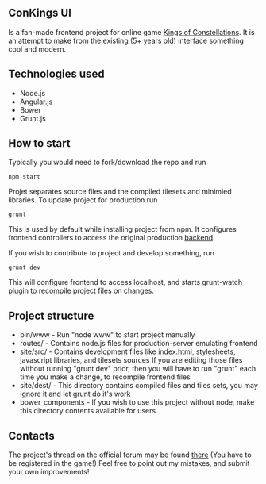 ConKings UI 
-----------

Is a fan-made frontend project for online game [Kings of Constellations](http://conkings.com). 
It is an attempt to make from the existing (5+ years old) interface something cool and modern.  

Technologies used
-----------------

* Node.js
* Angular.js
* Bower
* Grunt.js

How to start
------------

Typically you would need to fork/download the repo and run 

    npm start
 
Projet separates source files and the compiled tilesets and minimied libraries. To update project for production run
 
    grunt
    
This is used by default while installing project from npm. It configures frontend controllers to access the 
original production [backend](http://conkings.com/game2/). 
 
 If you wish to contribute to project and develop something, run 
 
    grunt dev
    
 This will configure frontend to access localhost, and starts grunt-watch plugin to recompile project files on changes.
 
 Project structure
------------------

* bin/www  - Run "node www" to start project manually 
* routes/ - Contains node.js files for production-server emulating frontend
* site/src/ - Contains development files like index.html, stylesheets, javascript libraries, and tilesets sources
If you are editing those files without running "grunt dev" prior, then you will have to run "grunt" each time you make a change, to 
recompile frontend files
* site/dest/ - This directory contains compiled files and tiles sets, you may ignore it and let grunt do it's work
* bower_components - If you wish to use this project without node, make this directory contents available for users
    
Contacts
--------

The project's thread on the official forum may be found [there](http://conkings.com/comm/ucp.php?i=pforums&mode=access&f=39&join=1)
(You have to be registered in the game!) Feel free to point out my mistakes, and submit your own improvements!